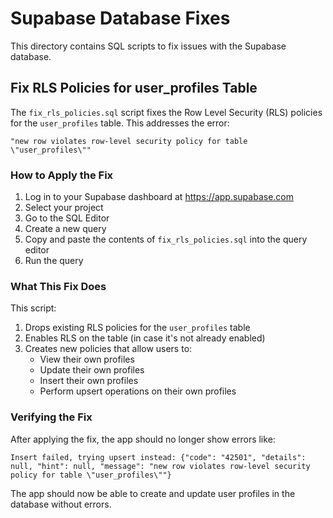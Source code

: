 # Supabase Database Fixes

This directory contains SQL scripts to fix issues with the Supabase database.

## Fix RLS Policies for user_profiles Table

The `fix_rls_policies.sql` script fixes the Row Level Security (RLS) policies for the `user_profiles` table. This addresses the error:

```
"new row violates row-level security policy for table \"user_profiles\""
```

### How to Apply the Fix

1. Log in to your Supabase dashboard at https://app.supabase.com
2. Select your project
3. Go to the SQL Editor
4. Create a new query
5. Copy and paste the contents of `fix_rls_policies.sql` into the query editor
6. Run the query

### What This Fix Does

This script:

1. Drops existing RLS policies for the `user_profiles` table
2. Enables RLS on the table (in case it's not already enabled)
3. Creates new policies that allow users to:
   - View their own profiles
   - Update their own profiles
   - Insert their own profiles
   - Perform upsert operations on their own profiles

### Verifying the Fix

After applying the fix, the app should no longer show errors like:

```
Insert failed, trying upsert instead: {"code": "42501", "details": null, "hint": null, "message": "new row violates row-level security policy for table \"user_profiles\""}
```

The app should now be able to create and update user profiles in the database without errors. 